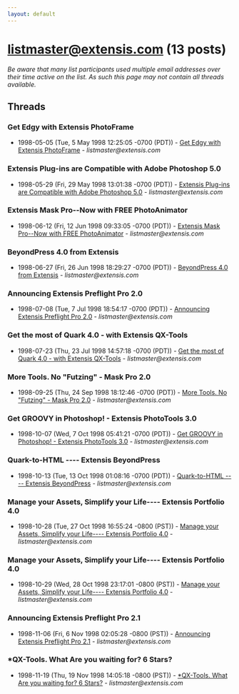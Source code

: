 ```yaml
---
layout: default
---
```


# listmaster@extensis.com (13 posts)

_Be aware that many list participants used multiple email addresses over their time active on the list. As such this page may not contain all threads available._

## Threads

### Get Edgy with Extensis PhotoFrame
+ 1998-05-05 (Tue, 5 May 1998 12:25:05 -0700 (PDT)) - [Get Edgy with Extensis PhotoFrame](/archive/1998/05/56d5ab616f33c9833fee71b9d94a2fa15282b363c5b91c4dd8a10f4c16e3046c) - _listmaster@extensis.com_

### Extensis Plug-ins are Compatible with Adobe Photoshop 5.0
+ 1998-05-29 (Fri, 29 May 1998 13:01:38 -0700 (PDT)) - [Extensis Plug-ins are Compatible with Adobe Photoshop 5.0](/archive/1998/05/388149caddefc70e8a2de53bf54a6015402bb15acc6c5b7103349d864d87ca51) - _listmaster@extensis.com_

### Extensis Mask Pro--Now with FREE PhotoAnimator
+ 1998-06-12 (Fri, 12 Jun 1998 09:33:05 -0700 (PDT)) - [Extensis Mask Pro--Now with FREE PhotoAnimator](/archive/1998/06/510f8b66e49e97ee39cb9c9550cda3e1aa5159367b9d14bea1af2d2be141b709) - _listmaster@extensis.com_

### BeyondPress 4.0 from Extensis
+ 1998-06-27 (Fri, 26 Jun 1998 18:29:27 -0700 (PDT)) - [BeyondPress 4.0 from Extensis](/archive/1998/06/6b3dc254284940b06f10b16e9e1c0638e19d1dae00fe2c9a62c6c860e34c6ae3) - _listmaster@extensis.com_

### Announcing Extensis Preflight Pro 2.0
+ 1998-07-08 (Tue, 7 Jul 1998 18:54:17 -0700 (PDT)) - [Announcing Extensis Preflight Pro 2.0](/archive/1998/07/e7155e87a0ee7516caf87db3b47d8c89c77761d0f16ba3f5ce37f3ab7bee4ee8) - _listmaster@extensis.com_

### Get the most of Quark 4.0 - with Extensis QX-Tools
+ 1998-07-23 (Thu, 23 Jul 1998 14:57:18 -0700 (PDT)) - [Get the most of Quark 4.0 - with Extensis QX-Tools](/archive/1998/07/cc7f80222562a893682e20503fdc76fd6e6a8e7ac3388d42d47798fa9871dd48) - _listmaster@extensis.com_

### More Tools.  No "Futzing" - Mask Pro 2.0
+ 1998-09-25 (Thu, 24 Sep 1998 18:12:46 -0700 (PDT)) - [More Tools.  No "Futzing" - Mask Pro 2.0](/archive/1998/09/c45c28a8223563fc8a75a50b83e911f2a71f629e95355346dba74b7fc244e3ee) - _listmaster@extensis.com_

### Get GROOVY in Photoshop! - Extensis PhotoTools 3.0
+ 1998-10-07 (Wed, 7 Oct 1998 05:41:21 -0700 (PDT)) - [Get GROOVY in Photoshop! - Extensis PhotoTools 3.0](/archive/1998/10/658ed55104b1c520cec58dbbbb4addc42c3eac7fa63e762fcf06d06a4e6ac838) - _listmaster@extensis.com_

### Quark-to-HTML ---- Extensis BeyondPress
+ 1998-10-13 (Tue, 13 Oct 1998 01:08:16 -0700 (PDT)) - [Quark-to-HTML ---- Extensis BeyondPress](/archive/1998/10/0da574d96e5b76ed1aa20404b009632b7e9ec0f47b7fb863cd663fb4b69c083d) - _listmaster@extensis.com_

### Manage your Assets, Simplify your Life---- Extensis Portfolio 4.0
+ 1998-10-28 (Tue, 27 Oct 1998 16:55:24 -0800 (PST)) - [Manage your Assets, Simplify your Life---- Extensis Portfolio 4.0](/archive/1998/10/3a92daf2324f5eeb4c807bae2316dc34e1873c333bc78b6710f7239d17668ef9) - _listmaster@extensis.com_

### Manage your Assets, Simplify your Life---- Extensis Portfolio 4.0
+ 1998-10-29 (Wed, 28 Oct 1998 23:17:01 -0800 (PST)) - [Manage your Assets, Simplify your Life---- Extensis Portfolio 4.0](/archive/1998/10/274cdaa923b8eab62932f21b601b495d7ebbd63e18af5dfbdf5d1fe43453eace) - _listmaster@extensis.com_

### Announcing Extensis Preflight Pro 2.1
+ 1998-11-06 (Fri, 6 Nov 1998 02:05:28 -0800 (PST)) - [Announcing Extensis Preflight Pro 2.1](/archive/1998/11/13f79882f58badbe4d4a91e1d7abea29cf0a381ad512424a6e743e356b5f3e74) - _listmaster@extensis.com_

### *QX-Tools. What Are you waiting for? 6 Stars?
+ 1998-11-19 (Thu, 19 Nov 1998 14:05:18 -0800 (PST)) - [*QX-Tools. What Are you waiting for? 6 Stars?](/archive/1998/11/2df3e2341999f422ac9d7e40dd5847ba5183d977c851bfb06ed794949a70ce1b) - _listmaster@extensis.com_


